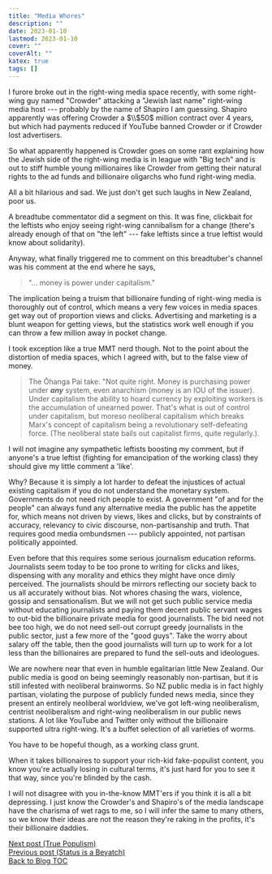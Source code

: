 ```yaml
---
title: "Media Whores"
description: ""
date: 2023-01-10
lastmod: 2023-01-10
cover: ""
coverAlt: ""
katex: true
tags: []
---
```


I furore broke out in the right-wing media space recently, with some right-wing guy 
named "Crowder" attacking a "Jewish last name" right-wing media host --- probably 
by the name of Shapiro I am guessing. Shapiro apparently was offering Crowder 
a $\\$50$ million contract over 4 years, but which had payments reduced if YouTube 
banned Crowder or if Crowder lost advertisers.

So what apparently happened is Crowder goes on some rant explaining how the Jewish 
side of the right-wing media is in league with "Big tech" and is out to stiff humble 
young millionaires like Crowder from getting their natural rights to the ad funds and 
billionaire oligarchs who fund right-wing media.

All a bit hilarious and sad. We just don't get such laughs in New Zealand, poor us.

A breadtube commentator did a segment on this. It was fine, clickbait for the 
leftists who enjoy seeing right-wing cannibalism for a change (there's already 
enough of that on "the left" --- fake leftists since a true leftist would know 
about solidarity).

Anyway, what finally triggered me to comment on this breadtuber's channel was his 
comment at the end where he says, 

> "... money is power under capitalism."

The implication being a truism that billionaire funding of right-wing media is 
thoroughly out of control, which means a very few voices in media spaces get way out 
of proportion views and clicks. Advertising and marketing is a blunt weapon for 
getting views, but the statistics work well enough if you can throw a few million 
away in pocket change.

I took exception like a true MMT nerd though. Not to the point about the distortion of 
media spaces, which I agreed with, but to the false view of money.

> The Ōhanga Pai take: "Not quite right. Money is purchasing power under **_any_**
system, even anarchism (money is an IOU of the issuer). Under capitalism the ability 
to hoard currency by exploiting workers is the accumulation of unearned power. That's 
what is out of control under capitalism, but moreso neoliberal capitalism which 
breaks Marx's concept of capitalism being a revolutionary self-defeating force. (The 
neoliberal state bails out capitalist firms, quite regularly.).

I will not imagine any sympathetic leftists boosting my comment, but if anyone's a 
true leftist (fighting for emancipation of the working class) they should give my 
little comment a 'like'. 

Why? Because it is simply a lot harder to defeat the injustices of actual 
existing capitalism if you do not understand the monetary system. Governments do not 
need rich people to exist. A government "of and for the people" can always fund any 
alternative media the public has the appetite for, which means not driven by views, 
likes and clicks, but by constraints of accuracy, relevancy to civic discourse, 
non-partisanship and truth. That requires good media ombundsmen --- publicly 
appointed, not partisan politically appointed.

Even before that this requires some serious journalism education reforms. 
Journalists seem today to be too prone to writing for clicks and likes, dispensing 
with any morality and ethics they might have once dimly perceived. The journalists 
should be mirrors reflecting our society back to us all accurately without bias. Not 
whores chasing the wars, violence, gossip and sensationalism. But we will not get such 
public service media without educating journalists and paying them decent public 
servant wages to out-bid the billionaire private media for good journalists. The bid 
need not bee too high, we do not need sell-out corrupt greedy journalists in the 
public sector, just a few more of the "good guys". Take the worry about salary off 
the table, then the good journalists will turn up to work for a lot less than the 
billionaires are prepared to fund the sell-outs and ideologues.

We are nowhere near that even in humble egalitarian little New Zealand. Our public 
media is good on being seemingly reasonably non-partisan, but it is still infested with 
neoliberal brainworms. So NZ public media is in fact highly partisan, violating the 
purpose of publicly funded news media, since they present an entirely neoliberal 
worldview, we've got left-wing neoliberalism, centrist neoliberalism and right-wing 
neoliberalism in our public news stations. A lot like YouTube and Twitter only 
without the billionaire supported ultra right-wing. It's a buffet selection of all 
varieties of worms.

You have to be hopeful though, as a working class grunt. 

When it takes billionaires to support your rich-kid fake-populist content, you know 
you're actually losing in cultural terms, it's just hard for you to see it that way, 
since you're blinded by the cash. 

I will not disagree with you in-the-know MMT'ers if you think it is all a bit 
depressing. I just know the Crowder's and Shapiro's of the media landscape have 
the charisma of wet rags to me, so I will infer the same to many others, so we know 
their ideas are not the reason they're raking in the profits, it's their billionaire 
daddies.


[Next post (True Populism)](../17_true_populism.md)  
[Previous post (Status is a Beyatch)](../15_status_bitches)    
[Back to Blog TOC](../)
